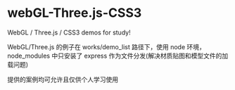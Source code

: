 # webGL-Three.js-CSS3
WebGL / Three.js / CSS3 demos for study!

WebGL/Three.js 的例子在 works/demo_list 路径下，使用 node 环境， node_modules 中只安装了 express 作为文件分发(解决材质贴图和模型文件的加载问题)

提供的案例均可允许且仅供个人学习使用
